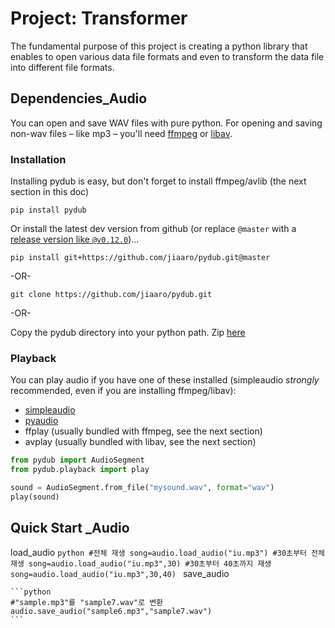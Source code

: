 # Project: Transformer

The fundamental purpose of this project is creating a python library that enables to open various data file formats and even to transform
the data file into different file formats.





## Dependencies_Audio

You can open and save WAV files with pure python. For opening and saving non-wav 
files – like mp3 – you'll need [ffmpeg](http://www.ffmpeg.org/) or 
[libav](http://libav.org/).

### Installation

Installing pydub is easy, but don't forget to install ffmpeg/avlib (the next section in this doc)

    pip install pydub

Or install the latest dev version from github (or replace `@master` with a [release version like `@v0.12.0`](https://github.com/jiaaro/pydub/releases))…

    pip install git+https://github.com/jiaaro/pydub.git@master

-OR-

    git clone https://github.com/jiaaro/pydub.git

-OR-

Copy the pydub directory into your python path. Zip 
[here](https://github.com/jiaaro/pydub/zipball/master)

### Playback

You can play audio if you have one of these installed (simpleaudio _strongly_ recommended, even if you are installing ffmpeg/libav):

 - [simpleaudio](https://simpleaudio.readthedocs.io/en/latest/)
 - [pyaudio](https://people.csail.mit.edu/hubert/pyaudio/docs/#)
 - ffplay (usually bundled with ffmpeg, see the next section)
 - avplay (usually bundled with libav, see the next section)
 
```python
from pydub import AudioSegment
from pydub.playback import play

sound = AudioSegment.from_file("mysound.wav", format="wav")
play(sound)
```

## Quick Start _Audio

load_audio
    ```python
    #전체 재생
    song=audio.load_audio("iu.mp3")
    #30초부터 전체 재생
    song=audio.load_audio("iu.mp3",30)
    #30초부터 40초까지 재생
    song=audio.load_audio("iu.mp3",30,40)
    ```
save_audio
    
    ```python
    #"sample.mp3"를 "sample7.wav"로 변환
    audio.save_audio("sample6.mp3","sample7.wav") 
    ```

